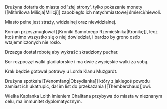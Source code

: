 Drużyna dotarła do miasta od 'złej strony', tylko pokazanie monety [[Mithrilowa Milicja|Milicji]] zapobiegło ich natychmiastowej śmierci/niewoli.

Miasto pełne jest straży, widzialnej oraz niewidzialnej.

Kornan przeszmuglował [[Kroniki Samotnego Rzemieślnika|Kronikę]], lecz ktoś mimo wszystko się o niej dowiedział, i bardzo by grono osób wtajemniczonych nie rosło.

Drzazga dostał robotę aby wykraść skradziony puchar.

Bor rozpoczął walki gladiatorskie i ma dwie zwycięskie walki za sobą.

Krak będzie gotował potrawy u Lorda Klanu Muzgardt.

Drużyna spotkała [[Venomfang|Obsydianka]] który z jakiegoś powodu zamiast ich ukatrupić, dał im list do przekazania [[Themberchaud]]owi.

Wielka Kapłanka Lolth imieniem Chalitana przybywa do miasta w nieznanym celu, ma immunitet dyplomatycznym.